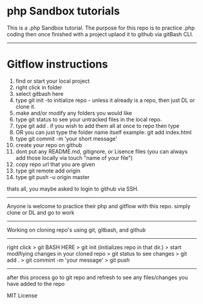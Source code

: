 # php Sandbox tutorials


This is a .php Sandbox tutorial. The purpose for this repo is to practice   .php coding then once finished with a project uplaod it to github via gitBash CLI. 

**************************
# Gitflow instructions

1. find or start your local project
2. right click in folder
3. select gitbash here
4. type git init -to initialize repo - unless it already is a repo, then just DL or clone it.
5. make and/or modify any folders you would like 
6. type git status to see your untracked files in the local repo.
7. type git add .   if you wish to add them all at once to repo then type 
8. OR you can just type the folder name itself example: git add index.html
9. type git commit -m 'your short message' 
10. create your repo on github
11. dont put any README.md, gitignore, or Lisence files (you can always add those locally via touch "name of your file")
12. copy repo url that you are given 
13. type git remote add origin <url>
14. type git push -u origin master

thats all, you maybe asked to login to github via SSH. 
********************************

Anyone is welcome to practice their php and gitflow with this repo.   simply clone or DL and go to work 

********************

Working on cloning repo's using git, gitbash, and github

*********************
right click > git BASH HERE > git init (initializes repo in that dir.) > start modifiying changes in your cloned repo > git status to see changes > git add . > git commint -m 'your message' > git push 
 ********
 after this process go to git repo and refresh to see any files/changes you have added to the repo 

MIT License 